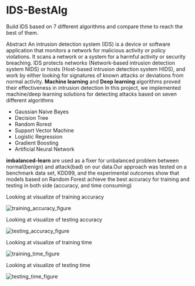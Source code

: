 # IDS-BestAlg
Build IDS based on 7 different algorithms and compare thme to reach the best of them.

Abstract
An intrusion detection system (IDS) is a device or software application that monitors a
network for malicious activity or policy violations. It scans a network or a system for a
harmful activity or security breaching. IDS protects networks (Network-based intrusion
detection system NIDS) or hosts (Host-based intrusion detection system HIDS),
and work by either looking for signatures of known attacks or deviations from normal
activity. **Machine learning** and **Deep learning** algorithms proved their effectiveness in intrusion detection In this project, we implemented machine/deep
learning solutions for detecting attacks based on seven different algorithms
- Gaussian Naive Bayes
- Decision Tree
- Random Rorest
- Support Vector Machine 
- Logistic Regression
- Gradient Boosting
- Artificial Neural Network

**imbalanced-learn**  are used as a fixer for unbalanced problem between normal(benign) and attack(bad) on our data.Our approach was tested on a
benchmark data set, KDD99, and the experimental outcomes show that models based
on Random Forest achieve the best accuracy for training and testing in both side (accuracy, and time consuming)

Looking at visualize of training accuracy

![training_accuracy_figure](https://user-images.githubusercontent.com/40705538/124690661-d30ccb80-deda-11eb-9e66-25944ed94e21.png)

Looking at visualize of testing accuracy

![testing_accuracy_figure](https://user-images.githubusercontent.com/40705538/124690732-e750c880-deda-11eb-8be0-84417283b770.png)

Looking at visualize of training time

![training_time_figure](https://user-images.githubusercontent.com/40705538/124690747-eddf4000-deda-11eb-894e-d0ba330a5f4c.png)


Looking at visualize of testing time

![testing_time_figure](https://user-images.githubusercontent.com/40705538/124690768-f3d52100-deda-11eb-9723-548e798f0202.png)
